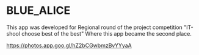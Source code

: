 # BLUE_ALICE

This app was developed for Regional round of the project competition "IT-shool choose best of the best"
Where this app became the second place.

https://photos.app.goo.gl/hZ2bCGwbmzBvYYyaA

